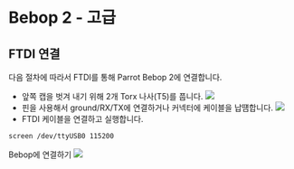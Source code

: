 # Bebop 2 - 고급

## FTDI 연결

다음 절차에 따라서 FTDI를 통해 Parrot Bebop 2에 연결합니다.
* 앞쪽 캡을 벗겨 내기 위해 2개 Torx 나사(T5)를 풉니다.
![](images/hardware/bebop_torx.JPG)
* 핀을 사용해서 ground/RX/TX에 연결하거나 커넥터에 케이블을 납떔합니다.
![](images/hardware/bebop_serial.JPG)
* FTDI 케이블을 연결하고 실행합니다.
```sh
screen /dev/ttyUSB0 115200
```
Bebop에 연결하기
![](images/hardware/bebop_ftdi.JPG)
